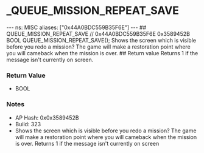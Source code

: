 # _QUEUE_MISSION_REPEAT_SAVE

--- ns: MISC aliases: ["0x44A0BDC559B35F6E"] --- ## QUEUE_MISSION_REPEAT_SAVE  // 0x44A0BDC559B35F6E 0x3589452B BOOL QUEUE_MISSION_REPEAT_SAVE();  Shows the screen which is visible before you redo a mission? The game will make a restoration point where you will cameback when the mission is over.  ## Return value Returns 1 if the message isn't currently on screen.

### Return Value
* BOOL

### Notes
* AP Hash: 0x0x3589452B
* Build: 323
* Shows the screen which is visible before you redo a mission? The game will make a restoration point where you will cameback when the mission is over.
Returns 1 if the message isn't currently on screen

